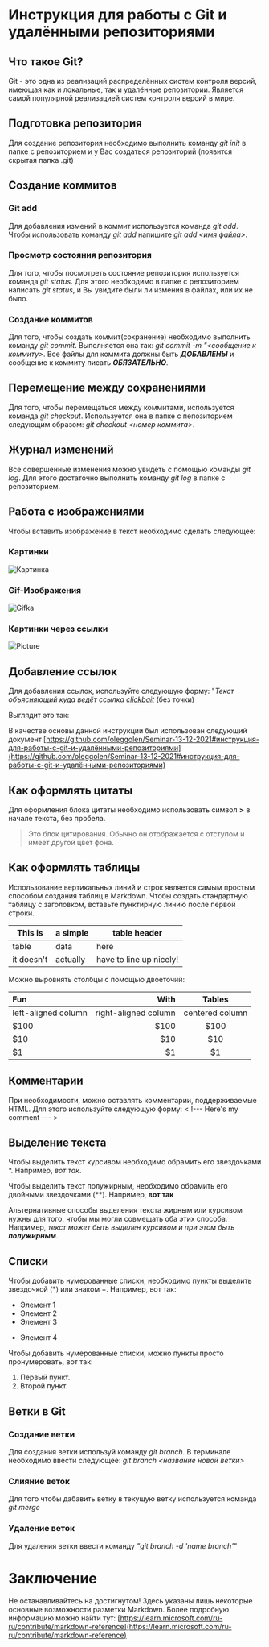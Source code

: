 # Инструкция для работы с Git и удалёнными репозиториями
## Что такое Git?
Git - это одна из реализаций распределённых систем контроля версий, имеющая как и локальные, так и удалённые репозитории. Является самой популярной реализацией систем контроля версий в мире.
## Подготовка репозитория
Для создание репозитория необходимо выполнить команду *git init* в папке с репозиторием и у Вас создаться репозиторий (появится скрытая папка .git)
## Создание коммитов

### Git add
Для добавления измений в коммит используется команда *git add*. Чтобы использовать команду *git add* напишите *git add <имя файла>*.

### Просмотр состояния репозитория
Для того, чтобы посмотреть состояние репозитория используется команда *git status*. Для этого необходимо в папке с репозиторием написать *git status*, и Вы увидите были ли измения в файлах, или их не было.

### Создание коммитов
Для того, чтобы создать коммит(сохранение) необходимо выполнить команду *git commit*. Выполняется она так: *git commit -m "<сообщение к коммиту>*. Все файлы для коммита должны быть _**ДОБАВЛЕНЫ**_ и сообщение к коммиту писать _**ОБЯЗАТЕЛЬНО**_.

## Перемещение между сохранениями
Для того, чтобы перемещаться между коммитами, используется команда *git checkout*. Используется она в папке с пепозиторием следующим образом: *git checkout <номер коммита>*.

## Журнал изменений
Все совершенные изменения можно увидеть с помощью команды *git log*. Для этого достаточно выполнить команду *git log* в папке с репозиторием.

## Работа с изображениями

Чтобы вставить изображение в текст необходимо сделать следующее:

### Картинки
![Картинка](GitIcon.png)

### Gif-Изображения
![Gifka](Gitgif.gif)

### Картинки через ссылки
![Picture](https://www.freecodecamp.org/news/content/images/2022/07/git-github.png)

## Добавление ссылок
Для добавления ссылок, используйте следующую форму:
"*Текст объясняющий куда ведёт ссылка [clickbait](ссылка.)* (без точки)

Выглядит это так:

В качестве основы данной инструкции был использован следующий документ [https://github.com/oleggolen/Seminar-13-12-2021#инструкция-для-работы-с-git-и-удалёнными-репозиториями](https://github.com/oleggolen/Seminar-13-12-2021#инструкция-для-работы-с-git-и-удалёнными-репозиториями)

## Как оформлять цитаты

Для оформления блока цитаты необходимо использовать символ **>** в начале текста, без пробела.

>Это блок цитирования. Обычно он отображается с отступом и имеет другой цвет фона.

## Как оформлять таблицы 

Использование вертикальных линий и строк является самым простым способом создания таблиц в Markdown. Чтобы создать стандартную таблицу с заголовком, вставьте пунктирную линию после первой строки.

|This is   |a simple   |table header|
|----------|-----------|------------|
|table     |data       |here        |
|it doesn't|actually   |have to line up nicely!|

Можно выровнять столбцы с помощью двоеточий:

| Fun                  | With                 | Tables          |
| :------------------- | -------------------: |:---------------:|
| left-aligned column  | right-aligned column | centered column |
| $100                 | $100                 | $100            |
| $10                  | $10                  | $10             |
| $1                   | $1                   | $1              |

## Комментарии

При необходимости, можно оставлять комментарии, поддерживаемые HTML. Для этого используйте следующую форму:
< !--- Here's my comment --- >

<!--- Here's my comment --->

## Выделение текста

Чтобы выделить текст курсивом необходимо обрамить его звездочками *. Например, *вот так*.

Чтобы выделить текст полужирным, необходимо обрамить его двойными звездочками (**). Например, **вот так**

 Альтернативные способы выделения текста жирным или курсивом нужны для того, чтобы мы могли совмещать оба этих способа. Например, _текст может быть выделен курсивом и при этом быть **полужирным**_.

## Списки 
Чтобы добавить нумерованные списки, необходимо пункты выделить звездочкой (*) или знаком +. Например, вот так:
* Элемент 1
* Элемент 2
* Элемент 3
+ Элемент 4

Чтобы добавить нумерованные списки, можно пункты просто пронумеровать, вот так:
1. Первый пункт.
2. Второй пункт.

## Ветки в Git
### Создание ветки
Для создания ветки используй команду *git branch*. В терминале необходимо ввести следующее: *git branch <название новой ветки>*

### Слияние веток
Для того чтобы дабавить ветку в текущую ветку используется команда *git merge*

### Удаление веток
Для удаления ветки ввести команду *"git branch -d 'name branch'"*

# Заключение
Не останавливайтесь на достигнутом! Здесь указаны лишь некоторые основные возможности разметки Markdown. Более подробную информацию можно найти тут: [https://learn.microsoft.com/ru-ru/contribute/markdown-reference](https://learn.microsoft.com/ru-ru/contribute/markdown-reference)